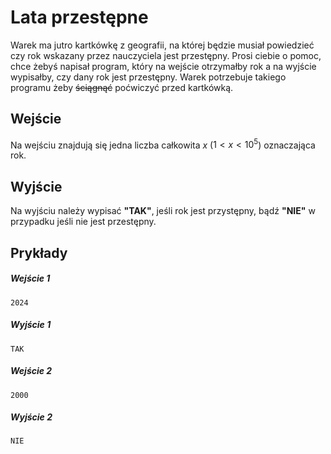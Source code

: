 # Lata przestępne

Warek ma jutro kartkówkę z geografii, na której będzie musiał powiedzieć czy rok wskazany przez nauczyciela jest przestępny. Prosi ciebie o pomoc, chce żebyś napisał program, który na wejście otrzymałby rok a na wyjście wypisałby, czy dany rok jest przestępny. Warek potrzebuje takiego programu żeby ~~ściągnąć~~ poćwiczyć przed kartkówką.

## Wejście

Na wejściu znajdują się jedna liczba całkowita $x$ ($1 < x < 10^5$) oznaczająca rok.

## Wyjście

Na wyjściu należy wypisać **"TAK"**, jeśli rok jest przystępny, bądź **"NIE"** w przypadku jeśli nie jest przestępny.

## Prykłady

##### Wejście 1 

```
2024
```

##### Wyjście 1

```
TAK
```

##### Wejście 2

```
2000
```

##### Wyjście 2

```
NIE
```